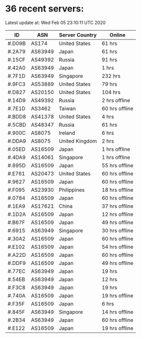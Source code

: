 # 36 recent servers:

Latest update at: Wed Feb 05 23:10:11 UTC 2020

| ID | ASN | Server Country | Online |
| -- | --- | -------------- | ------ |
| #.D09B | AS174 | United States | 61 hrs |
| #.2A79 | AS63949 | Japan | 61 hrs |
| #.15CF | AS49392 | Russia | 91 hrs |
| #.42A0 | AS63949 | Japan | 1 hrs |
| #.7F1D | AS63949 | Singapore | 232 hrs |
| #.9FC3 | AS53889 | United States | 79 hrs |
| #.D827 | AS20150 | United States | 104 hrs |
| #.14D9 | AS49392 | Russia | 2 hrs offline |
| #.7E1D | AS3462 | Taiwan | 60 hrs offline |
| #.BDD8 | AS41378 | United States | 4 hrs |
| #.5CBD | AS48347 | Russia | 61 hrs |
| #.900C | AS8075 | Ireland | 6 hrs |
| #.DDA9 | AS8075 | United Kingdom | 2 hrs |
| #.05ED | AS16509 | Japan | 1 hrs offline |
| #.4DA9 | AS14061 | Singapore | 1 hrs offline |
| #.895D | AS16509 | Japan | 55 hrs offline |
| #.E761 | AS20473 | United States | 60 hrs offline |
| #.9627 | AS16509 | Japan | 60 hrs offline |
| #.F095 | AS23930 | Philippines | 18 hrs offline |
| #.0784 | AS16509 | Japan | 60 hrs offline |
| #.1EA9 | AS17621 | China | 37 hrs offline |
| #.1D2A | AS16509 | Japan | 12 hrs offline |
| #.B67F | AS16509 | Japan | 49 hrs offline |
| #.6915 | AS63949 | Singapore | 30 hrs offline |
| #.30A2 | AS16509 | Japan | 60 hrs offline |
| #.E102 | AS16509 | Japan | 54 hrs offline |
| #.A22D | AS16509 | Japan | 60 hrs offline |
| #.DDF9 | AS16509 | Japan | 49 hrs offline |
| #.77EC | AS63949 | Japan | 19 hrs |
| #.54EB | AS63949 | Japan | 12 hrs |
| #.F3C8 | AS63949 | Japan | 19 hrs |
| #.740A | AS16509 | Japan | 19 hrs offline |
| #.F35F | AS16509 | Japan | 6 hrs |
| #.845F | AS63949 | Singapore | 14 hrs offline |
| #.2B34 | AS63949 | Japan | 60 hrs offline |
| #.E122 | AS16509 | Japan | 19 hrs offline |

